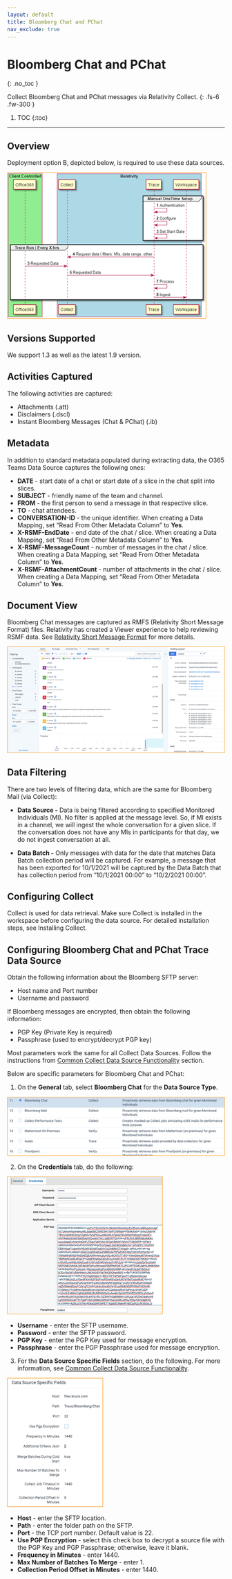 ```yaml
---
layout: default
title: Bloomberg Chat and PChat
nav_exclude: true
---
```


# Bloomberg Chat and PChat
{: .no_toc }

Collect Bloomberg Chat and PChat messages via Relativity Collect.
{: .fs-6 .fw-300 }

1. TOC
{:toc}

---
 
## Overview
Deployment option B, depicted below, is required to use these data sources.

![](media/BloombergChatPchat_viaCollect/BloomChat_DeplymtB_Diagrm.png)

## Versions Supported

We support 1.3 as well as the latest 1.9 version.

## Activities Captured

The following activities are captured:

- Attachments (.att)
- Disclaimers (.dscl)
- Instant Bloomberg Messages (Chat & PChat) (.ib)

## Metadata

In addition to standard metadata populated during extracting data, the O365 Teams Data Source captures the following ones:

- **DATE** - start date of a chat or start date of a slice in the chat split into slices.
- **SUBJECT** - friendly name of the team and channel.
- **FROM** - the first person to send a message in that respective slice.
- **TO** - chat attendees.
- **CONVERSATION-ID** - the unique identifier. When creating a Data Mapping, set “Read From Other Metadata Column” to **Yes**.
- **X-RSMF-EndDate** - end date of the chat / slice. When creating a Data Mapping, set “Read From Other Metadata Column” to **Yes**.
- **X-RSMF-MessageCount** - number of messages in the chat / slice. When creating a Data Mapping, set “Read From Other Metadata Column” to **Yes**.
- **X-RSMF-AttachmentCount** - number of attachments in the chat / slice. When creating a Data Mapping, set “Read From Other Metadata Column” to **Yes**.

## Document View

Bloomberg Chat messages are captured as RMFS (Relativity Short Message Format) files. Relativity has created a Viewer experience to help reviewing RSMF data. See [Relativity Short Message Format](https://help.relativity.com/RelativityOne/Content/System_Guides/Relativity_Short_Message_Format/Relativity_Short_Message_Format.htm) for more details.

![](media/BloombergChatPchat_viaCollect/BloomChat_DocumtView.png)

## Data Filtering

There are two levels of filtering data, which are the same for Bloomberg Mail (via Collect):

- **Data Source -** Data is being filtered according to specified Monitored Individuals (MI). No filter is applied at the message level. So, if MI exists in a channel, we will ingest the whole conversation for a given slice. If the conversation does not have any MIs in participants for that day, we do not ingest conversation at all.

- **Data Batch -** Only messages with data for the date that matches Data Batch collection period will be captured. For example, a message that has been exported for 10/1/2021 will be captured by the Data Batch that has collection period from “10/1/2021 00:00” to “10/2/2021 00:00”.

 

## Configuring Collect

Collect is used for data retrieval. Make sure Collect is installed in the workspace before configuring the data source. For detailed installation steps, see Installing Collect.

## Configuring Bloomberg Chat and PChat Trace Data Source 

Obtain the following information about the Bloomberg SFTP server:

- Host name and Port number
- Username and password

If Bloomberg messages are encrypted, then obtain the following information:

- PGP Key (Private Key is required)
- Passphrase (used to encrypt/decrypt PGP key)

Most parameters work the same for all Collect Data Sources. Follow the instructions from [Common Collect Data Source Functionality](#_Common_Collect_Data) section.

Below are specific parameters for Bloomberg Chat and PChat:

1. On the **General** tab, select **Bloomberg Chat** for the **Data Source Type**.

 ![](media/BloombergChatPchat_viaCollect/General_BloomChat_DataSourceType.png)

2. On the **Credentials** tab, do the following:

![](media/BloombergChatPchat_viaCollect/BloomChat_CredentialsTab.png)

- **Username** - enter the SFTP username.
- **Password** - enter the SFTP password.
- **PGP Key** - enter the PGP Key used for message encryption.
- **Passphrase** - enter the PGP Passphrase used for message encryption.

3. For the **Data Source Specific Fields** section, do the following. For more information, see [Common Collect Data Source Functionality](#_Common_Collect_Data).

![](media/BloombergChatPchat_viaCollect/BloomChat_DataSourceSpecificFields.png)

- **Host** - enter the SFTP location.
- **Path** - enter the folder path on the SFTP.
- **Port** - the TCP port number. Default value is 22.
- **Use PGP Encryption** - select this check box to decrypt a source file with the PGP Key and PGP Passphrase; otherwise, leave it blank.
- **Frequency in Minutes** - enter 1440.
- **Max Number of Batches To Merge** - enter 1.
- **Collection Period Offset in Minutes** - enter 1440.
